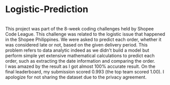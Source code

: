 # Logistic-Prediction

<br> This project was part of the 8-week coding challenges held by Shopee Code League. This challenge was related to the logistic issue that happened in the Shopee Philippines. We were asked to predict each order, whether it was considered late or not, based on the given delivery period. This problem refers to data analytic indeed as we didn't build a model but perform simple yet extensive mathematical calculations to predict each order, such as extracting the date information and comparing the order. 
<br> I was amazed by the result as I got almost 100% accurate result. On the final leaderboard, my submission scored 0.993 (the top team scored 1.00). I apologize for not sharing the dataset due to the privacy agreement.
